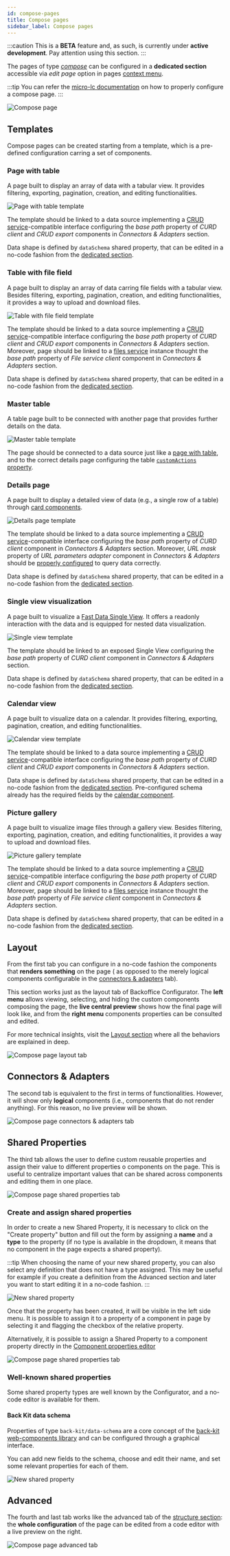 ```yaml
---
id: compose-pages
title: Compose pages
sidebar_label: Compose pages
---
```

:::caution
This is a **BETA** feature and, as such, is currently under **active development**. Pay attention using this section.
:::

The pages of type [_compose_](./20_structure.md#page-type) can be configured in a **dedicated section**
accessible via _edit page_ option in pages [context menu](./20_structure.md#edit-page).

:::tip
You can refer the [micro-lc documentation](https://micro-lc.io/docs/guides/applications/compose) on how to properly
configure a compose page.
:::

![Compose page](img/compose-page.png)

## Templates

Compose pages can be created starting from a template, which is a pre-defined configuration carring a set of components.

### Page with table

A page built to display an array of data with a tabular view. It provides filtering, exporting, pagination, creation,
and editing functionalities.

![Page with table template](img/compose-page_templates_page-with-table.png)

The template should be linked to a data source implementing a [CRUD service](../../runtime_suite/crud-service/overview_and_usage)-compatible
interface configuring the _base path_ property of _CURD client_ and _CRUD export_ components in _Connectors & Adapters_
section.

Data shape is defined by `dataSchema` shared property, that can be edited in a no-code fashion from the
[dedicated section](#shared-properties). 

### Table with file field

A page built to display an array of data carring file fields with a tabular view. Besides filtering, exporting,
pagination, creation, and editing functionalities, it provides a way to upload and download files.

![Table with file field template](img/compose-page_templates_table-with-file-field.png)

The template should be linked to a data source implementing a [CRUD service](../../runtime_suite/crud-service/overview_and_usage)-compatible
interface configuring the _base path_ property of _CURD client_ and _CRUD export_ components in _Connectors & Adapters_
section. Moreover, page should be linked to a [files service](../../runtime_suite/files-service/configuration)
instance thought the _base path_ property of _File service client_ component in _Connectors & Adapters_ section.

Data shape is defined by `dataSchema` shared property, that can be edited in a no-code fashion from the
[dedicated section](#shared-properties).

### Master table

A table page built to be connected with another page that provides further details on the data.

![Master table template](img/compose-page_templates_master-table.png)

The page should be connected to a data source just like a [page with table](#page-with-table), and to the correct details
page configuring the table [`customActions` property](../../business_suite/backoffice/components/data_visualization#configuring-actions-via-customactions).

### Details page

A page built to display a detailed view of data (e.g., a single row of a table) through [card components](../../business_suite/backoffice/components/data_visualization#bk-card).

![Details page template](img/compose-page_templates_details-page.png)

The template should be linked to a data source implementing a [CRUD service](../../runtime_suite/crud-service/overview_and_usage)-compatible
interface configuring the _base path_ property of _CURD client_ component in _Connectors & Adapters_
section. Moreover, _URL mask_ property of _URL parameters adapter_ component in _Connectors & Adapters_ should be
[properly configured](../../business_suite/backoffice/components/adapters#bk-url-parameters) to
query data correctly.

Data shape is defined by `dataSchema` shared property, that can be edited in a no-code fashion from the
[dedicated section](#shared-properties).

### Single view visualization

A page built to visualize a [Fast Data Single View](../../fast_data/the_basics#single-view-sv).
It offers a readonly interaction with the data and is equipped for nested data visualization.

![Single view template](img/compose-page_templates_single-view.png)

The template should be linked to an exposed Single View configuring the _base path_ property of _CURD client_ component in _Connectors & Adapters_
section.

Data shape is defined by `dataSchema` shared property, that can be edited in a no-code fashion from the
[dedicated section](#shared-properties).

### Calendar view

A page built to visualize data on a calendar. It provides filtering, exporting, pagination, creation, and editing functionalities.

![Calendar view template](img/compose-page_templates_calendar-view.png)

The template should be linked to a data source implementing a [CRUD service](../../runtime_suite/crud-service/overview_and_usage)-compatible
interface configuring the _base path_ property of _CURD client_ and _CRUD export_ components in _Connectors & Adapters_
section.

Data shape is defined by `dataSchema` shared property, that can be edited in a no-code fashion from the
[dedicated section](#shared-properties). Pre-configured schema already has the required fields by the
[calendar component](../../business_suite/backoffice/components/data_visualization#bk-calendar).

### Picture gallery

A page built to visualize image files through a gallery view. Besides filtering, exporting, pagination, creation, and
editing functionalities, it provides a way to upload and download files.

![Picture gallery template](img/compose-page_templates_picture-gallery.png)

The template should be linked to a data source implementing a [CRUD service](../../runtime_suite/crud-service/overview_and_usage)-compatible
interface configuring the _base path_ property of _CURD client_ and _CRUD export_ components in _Connectors & Adapters_
section. Moreover, page should be linked to a [files service](../../runtime_suite/files-service/configuration)
instance thought the _base path_ property of _File service client_ component in _Connectors & Adapters_ section.

Data shape is defined by `dataSchema` shared property, that can be edited in a no-code fashion from the
[dedicated section](#shared-properties).


## Layout

From the first tab you can configure in a no-code fashion the components that **renders something** on the page (
as opposed to the merely logical components configurable in the [connectors & adapters](#connectors--adapters) tab).

This section works just as the layout tab of Backoffice Configurator. The
**left menu** allows viewing, selecting, and hiding the custom components composing the page, the **live central preview** shows 
how the final page will look like, and from the **right menu** components properties can be consulted and edited.

For more technical insights, visit the [Layout section](./20_structure.md#layout) where all the behaviors are explained in deep.

![Compose page layout tab](img/compose-page_layout.png)

## Connectors & Adapters

The second tab is equivalent to the first in terms of functionalities. However, it will show only **logical** components
(i.e., components that do not render anything). For this reason, no live preview will be shown.

![Compose page connectors & adapters tab](img/compose-page_connectors.png)

## Shared Properties

The third tab allows the user to define custom reusable properties and assign their value to different properties o
 components on the page. This is useful to centralize important values that can be shared across components and editing
 them in one place.

![Compose page shared properties tab](img/compose-page_shared-properties.png)

### Create and assign shared properties

In order to create a new Shared Property, it is necessary to click on the "Create property" button and fill out the form
by assigning a **name** and a **type**  to the property (if no type is available in the dropdown, it means that no component in
the page expects a shared property).

:::tip
When choosing the name of your new shared property, you can also select any definition that does not have a type assigned.
This may be useful for example if you create a definition from the Advanced section and later you want to start editing
it in a no-code fashion.
:::

![New shared property](img/compose-page_shared-properties-new.png)

Once that the property has been created, it will be visible in the left side menu. It is possible to assign it to a property of a component 
in page by selecting it and flagging the checkbox of the relative property.

Alternatively, it is possible to assign a Shared Property to a component property directly in the [Component properties editor](./20_structure.md#components-properties-editor)

![Compose page shared properties tab](img/compose-page_shared-properties-checkbox.png)

### Well-known shared properties

Some shared property types are well known by the Configurator, and a no-code editor is available for them.

#### Back Kit data schema

Properties of type `back-kit/data-schema` are a core concept of the
[back-kit web-components library](../../business_suite/backoffice/page_layout#data-schema)
and can be configured through a graphical interface.

You can add new fields to the schema, choose and edit their name, and set some relevant properties for each of them.

![New shared property](img/compose-page_shared-properties-bk-data-schema.png)

## Advanced

The fourth and last tab works like the advanced tab of the [structure section](./20_structure.md#advanced-configuration):
the **whole configuration** of the page can be edited from a code editor with a live preview on the right.

![Compose page advanced tab](img/compose-page_advanced.png)
